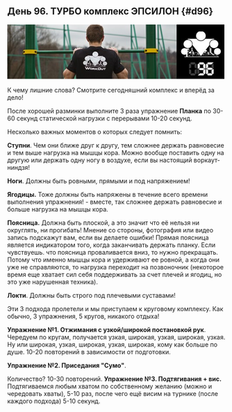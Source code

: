 ## День 96. ТУРБО комплекс ЭПСИЛОН {#d96}

![](src/img/96.jpg)

К чему лишние слова? Смотрите сегодняшний комплекс и вперёд за дело! 

После хорошей разминки выполните 3 раза упражнение **Планка** по 30-60 секунд статической нагрузки с перерывами 10-20 секунд. 

Несколько важных моментов о которых следует помнить: 

**Ступни**. Чем они ближе друг к другу, тем сложнее держать равновесие и тем выше нагрузка на мышцы кора. Можно вообще поставить одну на другую или держать одну ногу в воздухе, если вы настоящий воркаут-ниндзя! 

**Ноги**. Должны быть ровными, прямыми и под напряжением! 

**Ягодицы.** Тоже должны быть напряжены в течение всего времени выполнения упражнения! - вместе, так сложнее держать равновесие и больше нагрузка на мышцы кора. 

**Поясница.** Должна быть плоской, а это значит что её нельзя ни округлять, ни прогибать! Мнение со стороны, фотография или видео запись подскажут вам, если вы делаете ошибки! Прямая поясница является индикатором того, когда заканчивать держать планку. Если чувствуешь. что поясница проваливается вниз, то нужно прекращать. Потому что именно мышцы кора и удерживают ее ровной, а когда они уже не справляются, то нагрузка переходит на позвоночник (некоторое время еще хватает сил себя поддерживать за счет плечей и ягодиц, но это уже нарушенная техника). 

**Локти**. Должны быть строго под плечевыми суставами! 

Эти 3 подхода пролетели и мы приступаем к круговому комплексу. Как обычно, 3 упражнения, 5 кругов, никакого отдыха! 

**Упражнение №1. Отжимания с узкой/широкой постановкой рук**. Чередуем по кругам, получается узкая, широкая, узкая, широкая, узкая. Ну или широкая, узкая, широкая, узкая, широкая, кому как больше по душе. 10-20 повторений в зависимости от подготовки. 

**Упражнение №2. Приседания "Сумо"**. 

Количество? 10-30 повторений. **Упражнение №3. Подтягивания + вис.** Подтягиваемся любым хватом по собственному желанию (можно и чередовать хваты), 5-10 раз, после чего ещё висим на турнике (после каждого подхода) 5-10 секунд. 

